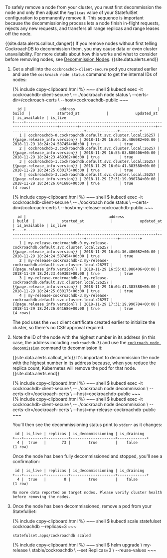 To safely remove a node from your cluster, you must first decommission the node and only then adjust the `Replicas` value of your StatefulSet configuration to permanently remove it. This sequence is important because the decommissioning process lets a node finish in-flight requests, rejects any new requests, and transfers all range replicas and range leases off the node.

{{site.data.alerts.callout_danger}}
If you remove nodes without first telling CockroachDB to decommission them, you may cause data or even cluster unavailability. For more details about how this works and what to consider before removing nodes, see [Decommission Nodes](remove-nodes.html).
{{site.data.alerts.end}}

1. Get a shell into the `cockroachdb-client-secure` pod you created earlier and use the `cockroach node status` command to get the internal IDs of nodes:

    <section class="filter-content" markdown="1" data-scope="manual">
    {% include copy-clipboard.html %}
    ~~~ shell
    $ kubectl exec -it cockroachdb-client-secure \
    -- ./cockroach node status \
    --certs-dir=/cockroach-certs \
    --host=cockroachdb-public
    ~~~

    ~~~
      id |               address                                     | build  |            started_at            |            updated_at            | is_available | is_live
    +----+---------------------------------------------------------------------------------+--------+----------------------------------+----------------------------------+--------------+---------+
       1 | cockroachdb-0.cockroachdb.default.svc.cluster.local:26257 | {{page.release_info.version}} | 2018-11-29 16:04:36.486082+00:00 | 2018-11-29 18:24:24.587454+00:00 | true         | true
       2 | cockroachdb-2.cockroachdb.default.svc.cluster.local:26257 | {{page.release_info.version}} | 2018-11-29 16:55:03.880406+00:00 | 2018-11-29 18:24:23.469302+00:00 | true         | true
       3 | cockroachdb-1.cockroachdb.default.svc.cluster.local:26257 | {{page.release_info.version}} | 2018-11-29 16:04:41.383588+00:00 | 2018-11-29 18:24:25.030175+00:00 | true         | true
       4 | cockroachdb-3.cockroachdb.default.svc.cluster.local:26257 | {{page.release_info.version}} | 2018-11-29 17:31:19.990784+00:00 | 2018-11-29 18:24:26.041686+00:00 | true         | true
    (4 rows)
    ~~~
    </section>

    <section class="filter-content" markdown="1" data-scope="helm">
    {% include copy-clipboard.html %}
    ~~~ shell
    $ kubectl exec -it cockroachdb-client-secure \
    -- ./cockroach node status \
    --certs-dir=/cockroach-certs \
    --host=my-release-cockroachdb-public
    ~~~    

    ~~~
      id |                                     address                                     | build  |            started_at            |            updated_at            | is_available | is_live
    +----+---------------------------------------------------------------------------------+--------+----------------------------------+----------------------------------+--------------+---------+
       1 | my-release-cockroachdb-0.my-release-cockroachdb.default.svc.cluster.local:26257 | {{page.release_info.version}} | 2018-11-29 16:04:36.486082+00:00 | 2018-11-29 18:24:24.587454+00:00 | true         | true
       2 | my-release-cockroachdb-2.my-release-cockroachdb.default.svc.cluster.local:26257 | {{page.release_info.version}} | 2018-11-29 16:55:03.880406+00:00 | 2018-11-29 18:24:23.469302+00:00 | true         | true
       3 | my-release-cockroachdb-1.my-release-cockroachdb.default.svc.cluster.local:26257 | {{page.release_info.version}} | 2018-11-29 16:04:41.383588+00:00 | 2018-11-29 18:24:25.030175+00:00 | true         | true
       4 | my-release-cockroachdb-3.my-release-cockroachdb.default.svc.cluster.local:26257 | {{page.release_info.version}} | 2018-11-29 17:31:19.990784+00:00 | 2018-11-29 18:24:26.041686+00:00 | true         | true
    (4 rows)
    ~~~
    </section>

    The pod uses the `root` client certificate created earlier to initialize the cluster, so there's no CSR approval required.

2. Note the ID of the node with the highest number in its address (in this case, the address including `cockroachdb-3`) and use the [`cockroach node decommission`](cockroach-node.html) command to decommission it:

    {{site.data.alerts.callout_info}}
    It's important to decommission the node with the highest number in its address because, when you reduce the replica count, Kubernetes will remove the pod for that node.
    {{site.data.alerts.end}}

    <section class="filter-content" markdown="1" data-scope="manual">
    {% include copy-clipboard.html %}
    ~~~ shell
    $ kubectl exec -it cockroachdb-client-secure \
    -- ./cockroach node decommission <node ID> \
    --certs-dir=/cockroach-certs \
    --host=cockroachdb-public
    ~~~
    </section>

    <section class="filter-content" markdown="1" data-scope="helm">
    {% include copy-clipboard.html %}
    ~~~ shell
    $ kubectl exec -it cockroachdb-client-secure \
    -- ./cockroach node decommission <node ID> \
    --certs-dir=/cockroach-certs \
    --host=my-release-cockroachdb-public
    ~~~    
    </section>

    You'll then see the decommissioning status print to `stderr` as it changes:

    ~~~
     id | is_live | replicas | is_decommissioning | is_draining  
    +---+---------+----------+--------------------+-------------+
      4 |  true   |       73 |        true        |    false     
    (1 row)
    ~~~

    Once the node has been fully decommissioned and stopped, you'll see a confirmation:

    ~~~
     id | is_live | replicas | is_decommissioning | is_draining  
    +---+---------+----------+--------------------+-------------+
      4 |  true   |        0 |        true        |    false     
    (1 row)

    No more data reported on target nodes. Please verify cluster health before removing the nodes.
    ~~~

3. Once the node has been decommissioned, remove a pod from your StatefulSet:

    <section class="filter-content" markdown="1" data-scope="manual">
    {% include copy-clipboard.html %}
    ~~~ shell
    $ kubectl scale statefulset cockroachdb --replicas=3
    ~~~

    ~~~
    statefulset.apps/cockroachdb scaled
    ~~~
    </section>

    <section class="filter-content" markdown="1" data-scope="helm">
    {% include copy-clipboard.html %}
    ~~~ shell
    $ helm upgrade \
    my-release \
    stable/cockroachdb \
    --set Replicas=3 \
    --reuse-values
    ~~~
    </section>
